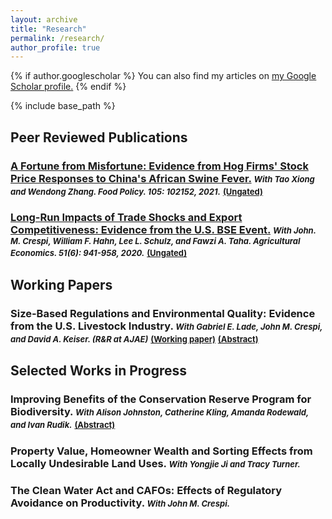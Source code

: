 ```yaml
---
layout: archive
title: "Research"
permalink: /research/
author_profile: true
---
```


{% if author.googlescholar %}
  You can also find my articles on <u><a href="{{author.googlescholar}}">my Google Scholar profile</a>.</u>
{% endif %}

{% include base_path %}
<!---

{% for post in site.publications reversed %}
  {% include archive-single.html %}
{% endfor %}
--->

## Peer Reviewed Publications

### [A Fortune from Misfortune: Evidence from Hog Firms' Stock Price Responses to China's African Swine Fever.](https://doi.org/10.1016/j.foodpol.2021.102150) *<font size="2">With Tao Xiong and Wendong Zhang. Food Policy. 105: 102152, 2021.</font>* [<font size="2">(Ungated)</font>](https://www.card.iastate.edu/products/publications/synopsis/?p=1304)

### [Long-Run Impacts of Trade Shocks and Export Competitiveness: Evidence from the U.S. BSE Event.](https://doi.org/10.1111/agec.12602) *<font size="2">With John. M. Crespi, William F. Hahn, Lee L. Schulz, and Fawzi A. Taha. Agricultural Economics. 51(6): 941-958, 2020.</font>* [<font size="2">(Ungated)</font>](https://www.card.iastate.edu/products/publications/pdf/19wp594.pdf)


## Working Papers

### Size-Based Regulations and Environmental Quality: Evidence from the U.S. Livestock Industry. *<font size="2">With Gabriel E. Lade, John M. Crespi, and David A. Keiser. (R&R at AJAE)</font>* [<font size="2">(Working paper)</font>](https://www.card.iastate.edu/products/publications/pdf/24wp657.pdf) [<font size="2">(Abstract)</font>](cafo_cwa_water)

## Selected Works in Progress

### Improving Benefits of the Conservation Reserve Program for Biodiversity. *<font size="2">With Alison Johnston, Catherine Kling, Amanda Rodewald, and Ivan Rudik.</font>* [<font size="2">(Abstract)</font>](crp_birds)

### Property Value, Homeowner Wealth and Sorting Effects from Locally Undesirable Land Uses. *<font size="2">With Yongjie Ji and Tracy Turner.</font>*

### The Clean Water Act and CAFOs: Effects of Regulatory Avoidance on Productivity. *<font size="2">With John M. Crespi.</font>*

